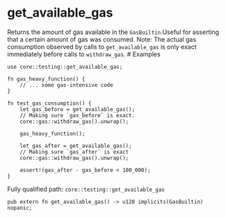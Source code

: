 # get_available_gas

Returns the amount of gas available in the `GasBuiltin`.Useful for asserting that a certain amount of gas was consumed. Note: The actual gas consumption observed by calls to `get_available_gas` is only exact immediately before calls to `withdraw_gas`.  # Examples
```cairo
use core::testing::get_available_gas;

fn gas_heavy_function() {
    // ... some gas-intensive code
}

fn test_gas_consumption() {
    let gas_before = get_available_gas();
    // Making sure `gas_before` is exact.
    core::gas::withdraw_gas().unwrap();

    gas_heavy_function();

    let gas_after = get_available_gas();
    // Making sure `gas_after` is exact
    core::gas::withdraw_gas().unwrap();

    assert!(gas_after - gas_before < 100_000);
}
```

Fully qualified path: `core::testing::get_available_gas`

<pre><code class="language-rust">pub extern fn get_available_gas() -&gt; u128 implicits(GasBuiltin) nopanic;</code></pre>


